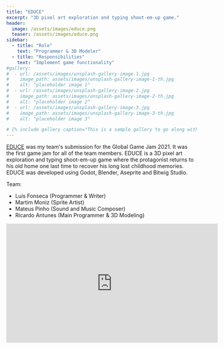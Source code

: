 ```yaml
---
title: "EDUCE"
excerpt: "3D pixel art exploration and typing shoot-em-up game."
header:
  image: /assets/images/educe.png
  teaser: /assets/images/educe.png
sidebar:
  - title: "Role"
    text: "Programmer & 3D Modeler"
  - title: "Responsibilities"
    text: "Implement game functionality"
#gallery:
#  - url: /assets/images/unsplash-gallery-image-1.jpg
#    image_path: assets/images/unsplash-gallery-image-1-th.jpg
#    alt: "placeholder image 1"
#  - url: /assets/images/unsplash-gallery-image-2.jpg
#    image_path: assets/images/unsplash-gallery-image-2-th.jpg
#    alt: "placeholder image 2"
#  - url: /assets/images/unsplash-gallery-image-3.jpg
#    image_path: assets/images/unsplash-gallery-image-3-th.jpg
#    alt: "placeholder image 3"

# {% include gallery caption="This is a sample gallery to go along with this case study." %}
---
```



[EDUCE](https://globalgamejam.org/2021/games/educe-1) was my team's submission
for the Global Game Jam 2021. It was the first game jam for all of the team
members.
EDUCE is a 3D pixel art exploration and typing shoot-em-up game where the
protagonist returns to his old home one last time to recover his long lost
childhood memories. EDUCE was developed using Godot, Blender, Aseprite and
Bitwig Studio.

Team:
- Luís Fonseca    (Programmer & Writer)
- Martim Moniz    (Sprite Artist)
- Mateus Pinho    (Sound and Music Composer)
- Ricardo Antunes (Main Programmer & 3D Modeling)

<iframe width="560" height="315" src="https://www.youtube.com/embed/0Ix3bm4Jpe4" frameborder="0" allow="accelerometer; autoplay; clipboard-write; encrypted-media; gyroscope; picture-in-picture" allowfullscreen></iframe>
